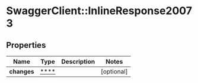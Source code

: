 # SwaggerClient::InlineResponse20073

## Properties
Name | Type | Description | Notes
------------ | ------------- | ------------- | -------------
**changes** | [****](.md) |  | [optional] 

